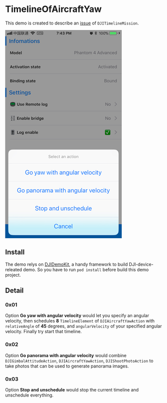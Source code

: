 # TimelineOfAircraftYaw
This demo is created to describe an [issue](https://github.com/dji-sdk/Mobile-SDK-iOS/issues/184) of `DJITimelineMission`.

![image](./_readme_resource/main.jpeg)

## Install
The demo relys on [DJIDemoKit](https://github.com/PandaraWen/DJIDemoKit), a handy framework to build DJI-device-releated demo. So you have to run `pod install` before build this demo project.

## Detail
### 0x01
Option **Go yaw with angular velocity** would let you specify an angular velocity, then schedules **8** `TimelineElement` of `DJIAircraftYawAction` with `relativeAngle` of **45** degrees, and `angularVelocity` of your specified angular velocity. Finally try start that timeline.

### 0x02
Option **Go panorama with angular velocity** would combine `DJIGimbalAttitudeAction`, `DJIAircraftYawAction`, `DJIShootPhotoAction` to take photos that can be used to generate panorama images.

### 0x03
Option **Stop and unschedule** would stop the current timeline and unschedule everything.

